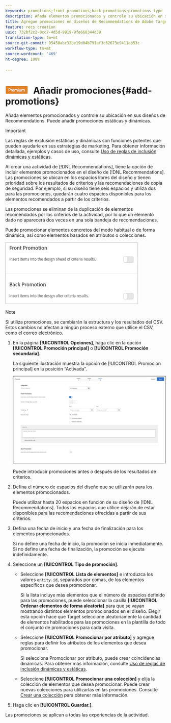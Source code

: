 ```yaml
---
keywords: promotions;front promotions;back promotions;promotions type
description: Añada elementos promocionados y controle su ubicación en sus diseños de Recommendations de Adobe Target. Puede añadir promociones estáticas y dinámicas.
title: Agregue promociones en diseños de Recommendations de Adobe Target.
feature: recs creation
uuid: 732bf2c2-0cc7-4d5d-9919-9fe668344d39
translation-type: tm+mt
source-git-commit: 95450abc32be19d04b791af3c62673e9411ab53c
workflow-type: tm+mt
source-wordcount: '469'
ht-degree: 100%

---
```



# ![PREMIUM](/help/assets/premium.png) Añadir promociones{#add-promotions}

Añada elementos promocionados y controle su ubicación en sus diseños de Recommendations. Puede añadir promociones estáticas y dinámicas.

>[!IMPORTANT]
>
>Las reglas de exclusión estáticas y dinámicas son funciones potentes que pueden ayudarle en sus estrategias de marketing. Para obtener información detallada, ejemplos y casos de uso, consulte [Uso de reglas de inclusión dinámicas y estáticas](/help/c-recommendations/c-algorithms/use-dynamic-and-static-inclusion-rules.md#concept_4CB5C0FA705D4E449BD0B37B3D987F9F).

Al crear una actividad de [!DNL Recommendations], tiene la opción de incluir elementos promocionados en el diseño de [!DNL Recommendations]. Las promociones se ubican en los espacios libres del diseño y tienen prioridad sobre los resultados de criterios y las recomendaciones de copia de seguridad. Por ejemplo, si su diseño tiene seis espacios y utiliza dos para las promociones, quedarán cuatro espacios disponibles para los elementos recomendados a partir de los criterios.

Las promociones se eliminan de la duplicación de elementos recomendados por los criterios de la actividad, por lo que un elemento dado no aparecerá dos veces en una sola bandeja de recomendaciones.

Puede promocionar elementos concretos del modo habitual o de forma dinámica, así como elementos basados en atributos o colecciones.

![](assets/add_promotion_toggles.png)

>[!NOTE]
>
>Si utiliza promociones, se cambiarán la estructura y los resultados del CSV. Estos cambios no afectan a ningún proceso externo que utilice el CSV, como el correo electrónico.

1. En la página **[!UICONTROL Opciones]**, haga clic en la opción **[!UICONTROL Promoción principal]** o **[!UICONTROL Promoción secundaria]**.

   La siguiente ilustración muestra la opción de [!UICONTROL Promoción principal] en la posición “Activada”.

   ![Agregar opciones de promoción principal](/help/c-recommendations/t-create-recs-activity/assets/add_promotion_front.png)

   Puede introducir promociones antes *o* después de los resultados de criterios.
1. Defina el número de espacios del diseño que se utilizarán para los elementos promocionados.

   Puede utilizar hasta 20 espacios en función de su diseño de [!DNL Recommendations]. Todos los espacios que utilice dejarán de estar disponibles para las recomendaciones ofrecidas a partir de sus criterios.

1. Defina una fecha de inicio y una fecha de finalización para los elementos promocionados.

   Si no define una fecha de inicio, la promoción se inicia inmediatamente. Si no define una fecha de finalización, la promoción se ejecuta indefinidamente.

1. Seleccione un **[!UICONTROL Tipo de promoción]**.

   * Seleccione **[!UICONTROL Lista de elementos]** e introduzca los valores `entity.id`, separados por comas, de los elementos específicos que desea promocionar.

      Si la lista incluye más elementos que el número de espacios definido para las promociones, puede seleccionar la casilla **[!UICONTROL Ordenar elementos de forma aleatoria]** para que se vayan mostrando distintos elementos promocionados en el diseño. Elegir esta opción hace que Target seleccione aleatoriamente la cantidad de elementos habilitados para las promociones en la plantilla de todo el conjunto de promociones para cada visita.

   * Seleccione **[!UICONTROL Promocionar por atributo]** y agregue reglas para definir los atributos de los elementos que desea promocionar.

      Si selecciona Promocionar por atributo, puede crear coincidencias dinámicas. Para obtener más información, consulte [Uso de reglas de inclusión dinámicas y estáticas](/help/c-recommendations/c-algorithms/use-dynamic-and-static-inclusion-rules.md#concept_4CB5C0FA705D4E449BD0B37B3D987F9F).

   * Seleccione **[!UICONTROL Promocionar una colección]** y elija la colección de elementos que desea promocionar. Puede crear nuevas colecciones para utilizarlas en las promociones. Consulte [Crear una colección](/help/c-recommendations/c-products/collections.md#task_1256DFF6842141FCAADD9E1428EF7F08) para obtener más información.

1. Haga clic en **[!UICONTROL Guardar.]**.

Las promociones se aplican a todas las experiencias de la actividad.
